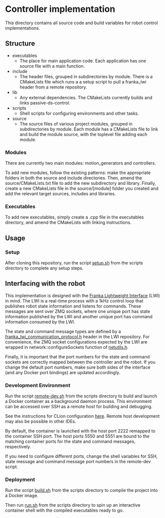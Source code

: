 # Controller implementation

This directory contains all source code and build variables for robot control implementations.

## Structure

- executables
  - The place for main application code. Each application has one source file with a main function.
- include
  - The header files, grouped in subdirectories by module. There is a CMakeLists file which runs a
  a setup script to pull a franka_lwi header from a remote repository.
- lib
  - Any external dependencies. The CMakeLists currently builds and links passive-ds-control.
- scripts
  - Shell scripts for configuring environments and other tasks.
- source
  - The source files of various project modules, grouped in subdirectories by module. Each module
  has a CMakeLists file to link and build the module source, with the toplevel file adding each module.
  
### Modules

There are currently two main modules: motion_generators and controllers. 

To add new modules, follow the existing patterns:
make the appropriate folders in both the source and include directories.
Then, amend the source/CMakeLists.txt file to add the new subdirectory and library.
Finally, create a new CMakeLists file in the source/[module] folder you created and
add the relevant target sources, includes and libraries.

### Executables
To add new executables, simply create a .cpp file in the executables directory,
and amend the CMakeLists with linking instructions.

## Usage

### Setup
After cloning this repository, run the script [setup.sh](scripts/setup.sh) from the scripts directory
to complete any setup steps.

## Interfacing with the robot

This implementation is designed with the [Franka Lightweight Interface](https://github.com/epfl-lasa/franka_lightweight_interface) (LWI)
in mind. The LWI is a real-time process with a 1kHz control loop that publishes robot state information
and listens for commands. These messages are sent over ZMQ sockets, where one unique port has
state information published by the LWI and another unique port has command information consumed by the LWI.

The state and command message types are defined by a [franka_lwi_communication_protocol.h](https://github.com/epfl-lasa/franka_lightweight_interface/blob/main/include/franka_lightweight_interface/franka_lwi_communication_protocol.h)
header in the LWI repository. For convenience, the ZMQ socket configurations expected by the 
LWI are wrapped in network::configureSockets function of [netutils.h](include/franka_lwi/franka_lwi_utils.h).

Finally, it is important that the port numbers for the state and command sockets are correctly
mapped between the controller and the robot. If you change the default port numbers,
make sure both sides of the interface (and any Docker port bindings) are updated accordingly. 

### Development Environment
Run the script [remote-dev.sh](scripts/remote-dev.sh) from the scripts directory
to build and launch a Docker container as a background daemon process.
This environment can be accessed over SSH as a remote host for building and debugging.

See the instructions for CLion configuration [here](https://github.com/eeberhard/docker-clion-cpp-env).
Remote host development may also be possible in other IDEs.

By default, the container is launched with the host port 2222 remapped to the container SSH port.
The host ports 5550 and 5551 are bound to the matching container ports for the state and command
messages, respectively.

If you need to configure different ports, change the shell variables for SSH,
state message and command message port numbers in the remote-dev script.

### Deployment
Run the script [build.sh](scripts/build.sh) from the scripts directory
to compile the project into a Docker image.

Then run [run.sh](scripts/run.sh) from the scripts directory to spin up
an interactive container shell with the compiled executables ready to go.